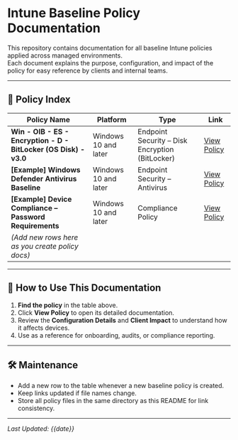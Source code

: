 # Intune Baseline Policy Documentation

This repository contains documentation for all baseline Intune policies applied across managed environments.  
Each document explains the purpose, configuration, and impact of the policy for easy reference by clients and internal teams.

---

## 📂 Policy Index

| Policy Name | Platform | Type | Link |
|-------------|----------|------|------|
| **Win - OIB - ES - Encryption - D - BitLocker (OS Disk) - v3.0** | Windows 10 and later | Endpoint Security – Disk Encryption (BitLocker) | [View Policy](https://github.com/VectorChoiceTechnologies/IntuneBaseLinePolicyDescription/blob/main/Intune%20Endpoint%20Security%20%E2%80%93%20BitLocker%20Policy.md#intune-endpoint-security--bitlocker-policy) |
| **[Example] Windows Defender Antivirus Baseline** | Windows 10 and later | Endpoint Security – Antivirus | [View Policy](./Win-ES-Antivirus-Baseline.md) |
| **[Example] Device Compliance – Password Requirements** | Windows 10 and later | Compliance Policy | [View Policy](./Win-Compliance-Password-Requirements.md) |
| *(Add new rows here as you create policy docs)* | | | |

---

## 📌 How to Use This Documentation
1. **Find the policy** in the table above.
2. Click **View Policy** to open its detailed documentation.
3. Review the **Configuration Details** and **Client Impact** to understand how it affects devices.
4. Use as a reference for onboarding, audits, or compliance reporting.

---

## 🛠 Maintenance
- Add a new row to the table whenever a new baseline policy is created.
- Keep links updated if file names change.
- Store all policy files in the same directory as this README for link consistency.

---

_Last Updated: {{date}}_
